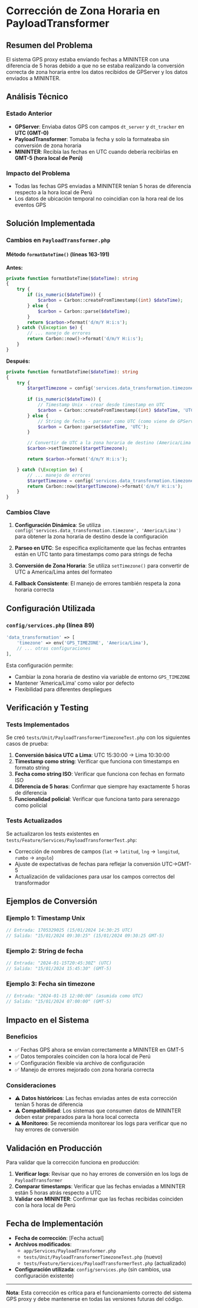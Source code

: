 # Corrección de Zona Horaria en PayloadTransformer

## Resumen del Problema

El sistema GPS proxy estaba enviando fechas a MININTER con una diferencia de 5 horas debido a que no se estaba realizando la conversión correcta de zona horaria entre los datos recibidos de GPServer y los datos enviados a MININTER.

## Análisis Técnico

### Estado Anterior
- **GPServer**: Enviaba datos GPS con campos `dt_server` y `dt_tracker` en **UTC (GMT-0)**
- **PayloadTransformer**: Tomaba la fecha y solo la formateaba sin conversión de zona horaria
- **MININTER**: Recibía las fechas en UTC cuando debería recibirlas en **GMT-5 (hora local de Perú)**

### Impacto del Problema
- Todas las fechas GPS enviadas a MININTER tenían 5 horas de diferencia respecto a la hora local de Perú
- Los datos de ubicación temporal no coincidían con la hora real de los eventos GPS

## Solución Implementada

### Cambios en `PayloadTransformer.php`

#### Método `formatDateTime()` (líneas 163-191)

**Antes:**
```php
private function formatDateTime($dateTime): string
{
    try {
        if (is_numeric($dateTime)) {
            $carbon = Carbon::createFromTimestamp((int) $dateTime);
        } else {
            $carbon = Carbon::parse($dateTime);
        }
        return $carbon->format('d/m/Y H:i:s');
    } catch (\Exception $e) {
        // ... manejo de errores
        return Carbon::now()->format('d/m/Y H:i:s');
    }
}
```

**Después:**
```php
private function formatDateTime($dateTime): string
{
    try {
        $targetTimezone = config('services.data_transformation.timezone', 'America/Lima');
        
        if (is_numeric($dateTime)) {
            // Timestamp Unix - crear desde timestamp en UTC
            $carbon = Carbon::createFromTimestamp((int) $dateTime, 'UTC');
        } else {
            // String de fecha - parsear como UTC (como viene de GPServer)
            $carbon = Carbon::parse($dateTime, 'UTC');
        }

        // Convertir de UTC a la zona horaria de destino (America/Lima = GMT-5)
        $carbon->setTimezone($targetTimezone);

        return $carbon->format('d/m/Y H:i:s');

    } catch (\Exception $e) {
        // ... manejo de errores
        $targetTimezone = config('services.data_transformation.timezone', 'America/Lima');
        return Carbon::now($targetTimezone)->format('d/m/Y H:i:s');
    }
}
```

### Cambios Clave

1. **Configuración Dinámica**: Se utiliza `config('services.data_transformation.timezone', 'America/Lima')` para obtener la zona horaria de destino desde la configuración

2. **Parseo en UTC**: Se especifica explícitamente que las fechas entrantes están en UTC tanto para timestamps como para strings de fecha

3. **Conversión de Zona Horaria**: Se utiliza `setTimezone()` para convertir de UTC a America/Lima antes del formateo

4. **Fallback Consistente**: El manejo de errores también respeta la zona horaria correcta

## Configuración Utilizada

### `config/services.php` (línea 89)
```php
'data_transformation' => [
    'timezone' => env('GPS_TIMEZONE', 'America/Lima'),
    // ... otras configuraciones
],
```

Esta configuración permite:
- Cambiar la zona horaria de destino via variable de entorno `GPS_TIMEZONE`
- Mantener 'America/Lima' como valor por defecto
- Flexibilidad para diferentes despliegues

## Verificación y Testing

### Tests Implementados

Se creó `tests/Unit/PayloadTransformerTimezoneTest.php` con los siguientes casos de prueba:

1. **Conversión básica UTC a Lima**: UTC 15:30:00 → Lima 10:30:00
2. **Timestamp como string**: Verificar que funciona con timestamps en formato string
3. **Fecha como string ISO**: Verificar que funciona con fechas en formato ISO
4. **Diferencia de 5 horas**: Confirmar que siempre hay exactamente 5 horas de diferencia
5. **Funcionalidad policial**: Verificar que funciona tanto para serenazgo como policial

### Tests Actualizados

Se actualizaron los tests existentes en `tests/Feature/Services/PayloadTransformerTest.php`:

- Corrección de nombres de campos (`lat` → `latitud`, `lng` → `longitud`, `rumbo` → `angulo`)
- Ajuste de expectativas de fechas para reflejar la conversión UTC→GMT-5
- Actualización de validaciones para usar los campos correctos del transformador

## Ejemplos de Conversión

### Ejemplo 1: Timestamp Unix
```php
// Entrada: 1705329025 (15/01/2024 14:30:25 UTC)
// Salida: "15/01/2024 09:30:25" (15/01/2024 09:30:25 GMT-5)
```

### Ejemplo 2: String de fecha
```php
// Entrada: "2024-01-15T20:45:30Z" (UTC)
// Salida: "15/01/2024 15:45:30" (GMT-5)
```

### Ejemplo 3: Fecha sin timezone
```php
// Entrada: "2024-01-15 12:00:00" (asumida como UTC)
// Salida: "15/01/2024 07:00:00" (GMT-5)
```

## Impacto en el Sistema

### Beneficios
- ✅ Fechas GPS ahora se envían correctamente a MININTER en GMT-5
- ✅ Datos temporales coinciden con la hora local de Perú
- ✅ Configuración flexible via archivo de configuración
- ✅ Manejo de errores mejorado con zona horaria correcta

### Consideraciones
- ⚠️ **Datos históricos**: Las fechas enviadas antes de esta corrección tenían 5 horas de diferencia
- ⚠️ **Compatibilidad**: Los sistemas que consumen datos de MININTER deben estar preparados para la hora local correcta
- ⚠️ **Monitoreo**: Se recomienda monitorear los logs para verificar que no hay errores de conversión

## Validación en Producción

Para validar que la corrección funciona en producción:

1. **Verificar logs**: Revisar que no hay errores de conversión en los logs de `PayloadTransformer`
2. **Comparar timestamps**: Verificar que las fechas enviadas a MININTER están 5 horas atrás respecto a UTC
3. **Validar con MININTER**: Confirmar que las fechas recibidas coinciden con la hora local de Perú

## Fecha de Implementación

- **Fecha de corrección**: [Fecha actual]
- **Archivos modificados**: 
  - `app/Services/PayloadTransformer.php`
  - `tests/Unit/PayloadTransformerTimezoneTest.php` (nuevo)
  - `tests/Feature/Services/PayloadTransformerTest.php` (actualizado)
- **Configuración utilizada**: `config/services.php` (sin cambios, usa configuración existente)

---

**Nota**: Esta corrección es crítica para el funcionamiento correcto del sistema GPS proxy y debe mantenerse en todas las versiones futuras del código. 
